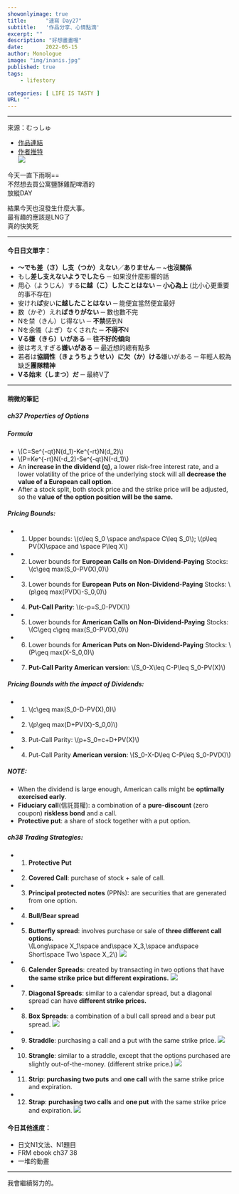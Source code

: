 ```yaml
---
showonlyimage: true
title:      "速寫 Day27"
subtitle:   '作品分享、心情點滴'
excerpt: ""
description: "好想畫畫喔"
date:       2022-05-15
author: Monologue    
image: "img/inanis.jpg"
published: true 
tags:
    - lifestory

categories: [ LIFE IS TASTY ]
URL: ""
---
```

***

來源：むっしゅ  
* [作品連結](https://www.pixiv.net/artworks/76717399)  
* [作者推特](https://twitter.com/omu001)  
![](/blog/sketch/d27-1.jpg)

今天一直下雨啊==  
不然想去買公寓鹽酥雞配啤酒的  
放縱DAY  
  
結果今天也沒發生什麼大事。  
最有趣的應該是LNG了  
真的快笑死  
  
***
#### 今日日文單字：  
* **～でも差（さ）し支（つか）えない**／**ありません** ─ ~**也沒關係**
* もし**差し支えないようでしたら** ─ 如果沒什麼影響的話
* 用心（ようじん）する**に越（こ）したことはない** ─ **小心為上** (比小心更重要的事不存在)
* 安けれ**ば**安い**に越したことはない** ─ 能便宜當然便宜最好
* 数（かぞ）えれ**ばきりがない** ─ 數也數不完
* Nを禁（きん）じ得ない ─ **不禁**感到N
* Nを余儀（よぎ）なくされた ─ **不得不**N
* **Vる嫌（きら）いがある** ─ **往不好的傾向**
* 彼は考えすぎる**嫌いがある** ─ 最近想的總有點多
* 若者は**協調性（きょうちょうせい）**に**欠（か）ける**嫌いがある ─ 年輕人較為缺乏**團隊精神**
* **Vる始末（しまつ）だ** ─ 最終V了


***
#### 稍微的筆記  
##### ch37 Properties of Options
##### Formula
* \\(C=Se^{-qt}N(d_1)-Ke^{-rt}N(d_2)\\)
* \\(P=Ke^{-rt}N(-d_2)-Se^{-qt}N(-d_1)\\)
* An **increase in the dividend (q)**, a lower risk-free interest rate, and a lower volatility of the price of the underlying stock will all **decrease the value of a European call option**.
* After a stock split, both stock price and the strike price will be adjusted, so the **value of the option position will be the same.**
##### Pricing Bounds:
* 1. Upper bounds: 
\\(c\leq S_0 \space and\space C\leq S_0\\);
\\(p\leq PV(X)\space and \space P\leq X\\)
* 2. Lower bounds for **European Calls on Non-Dividend-Paying** Stocks: \\(c\geq max(S_0-PV(X),0)\\\)
* 3. Lower bounds for **European Puts on Non-Dividend-Paying** Stocks: \\(p\geq max(PV(X)-S_0,0)\\\)
* 4. **Put-Call Parity**: \\(c-p=S_0-PV(X)\\)
* 5. Lower bounds for **American Calls on Non-Dividend-Paying** Stocks: \\(C\geq c\geq max(S_0-PV(X),0)\\\)
* 6. Lower bounds for **American Puts on Non-Dividend-Paying** Stocks: \\(P\geq max(X-S_0,0)\\\)
* 7. **Put-Call Parity American version**: \\(S_0-X\leq C-P\leq S_0-PV(X)\\)
##### Pricing Bounds with the impact of Dividends:
* 1. \\(c\geq max(S_0-D-PV(X),0)\\\)
* 2. \\(p\geq max(D+PV(X)-S_0,0)\\\)
* 3. Put-Call Parity: \\(p+S_0=c+D+PV(X)\\)
* 4. Put-Call Parity **American version**: \\(S_0-X-D\leq C-P\leq S_0-PV(X)\\)
##### NOTE:
* When the dividend is large enough, American calls might be **optimally exercised early**.
* **Fiduciary call**(信託買權): a combination of a **pure-discount** (zero coupon) **riskless bond** and a call.
* **Protective put**: a share of stock together with a put option.
##### ch38 Trading Strategies:
* 1. **Protective Put**
* 2. **Covered Call**: purchase of stock + sale of call.
* 3. **Principal protected notes** (PPNs): are securities that are generated from one option.
* 4. **Bull/Bear spread**
* 5. **Butterfly spread**: involves purchase or sale of **three different call options.**  
\\(Long\space X_1\space and\space X_3,\space and\space Short\space Two \space X_2\\)
![](https://upload.wikimedia.org/wikipedia/commons/thumb/4/43/Long_butterfly_option.svg/1200px-Long_butterfly_option.svg.png)
* 6. **Calender Spreads**: created by transacting in two options that have **the same strike price but different expirations.**
![](https://i.stack.imgur.com/rFyER.png)
* 7. **Diagonal Spreads**: similar to a calendar spread, but a diagonal spread can have **different strike prices.**
* 8. **Box Spreads**: a combination of a bull call spread and a bear put spread.
![](https://www.researchgate.net/profile/Mohamed-Tailab/publication/313238749/figure/fig11/AS:889814501048322@1589159717699/Payoff-from-box-spread.png)
* 9. **Straddle**: purchasing a call and a put with the same strike price.
![](https://assets-global.website-files.com/5fba23eb8789c3c7fcfb5f31/6002ed449057fe4ede527297_689X6zELX7Vg-_Dy_LPUWX7cpPmJW0oBPJKiEGz7_uSeuuh-wsLO0-UqexuWV7avY9ZTK1u9uL-XDo7OK_5AO9CUsNSBWWKaJJ3GhPfYByh3wELRdOnDbr9z1cPQ_yyAcvPghJbd.png)
* 10. **Strangle**: similar to a straddle, except that the options purchased are slightly out-of-the-money. (different strike price.)
![](https://assets-global.website-files.com/5fba23eb8789c3c7fcfb5f31/600339950bbfc78620b5e70e_O0vLM6xXaLEXx915F-XbkmHexFc-sTJo9XD1BY3zFiB4q5i6HXSN8_lv8E4RTmabFiB3XSONTB5QoQeTwOpJs35xt11E9xlnmCyoFn8vzpdw8vmp2FuzQzKRu0O0XYyCfzEAPwmo.jpeg)
* 11. **Strip**: **purchasing two puts** and **one call** with the same strike price and expiration.
* 12. **Strap**: **purchasing two calls** and **one put** with the same strike price and expiration.
![](https://secureservercdn.net/160.153.137.14/w4o.1e1.myftpupload.com/wp-content/uploads/2020/01/Screenshot-2020-01-23-at-21.31.23-1024x463.png)
#### 今日其他進度：  
* 日文N1文法、N1題目  
* FRM ebook ch37 38
* 一堆的動畫  
  
***

我會繼續努力的。
<!--more-->
